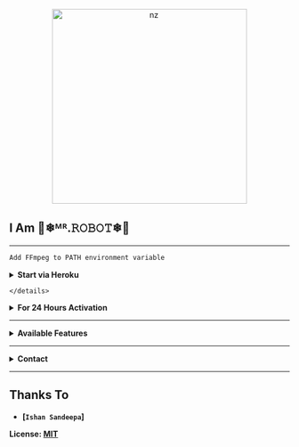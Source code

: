 <p align="center">
<img src="https://i.ibb.co/LtJgDdH/Whats-App-Image-2022-07-27-at-3-48-44-PM.jpg" alt="nz" width="350"/>
</p>

## I Am 💝❄ᴹᴿ.𝚁𝙾𝙱𝙾𝚃❄💝


---

  
```bash
Add FFmpeg to PATH environment variable
```
</details>


<!-- Start via Heroku -->
<b><details><summary>Start via Heroku</summary></b>

* Scan QR In Your Whatsapp From [Here](https://replit.com/@nexusNw/M-D-SCANNER-V2?v=1?outputonly=1&lite=1#index.js)
* Fork This Repo By Clicking [Here](https://github.com/nexusNw/Gojo-Satoru/fork)
* then Deploy The Bot From [Here](https://heroku.com/deploy)
* Wait 5-10 Min To Deploy 
* After Deploying On The Worker And Check The Logs

</details>

```
</details>

```
</details>


<!-- 24hrs-->
<b><details><summary>For 24 Hours Activation</summary></b>

```bash
npm i -g pm2 && pm2 start index.js && pm2 save && pm2 logs
```

</details>

----


<b><details><summary>Available Features</summary><br>
	
| Features |  Availability |
| :------: |  :----------: |
|   Convert     |       ✅     
|   Downloader     |       ✅     |
|   Searching     |       ✅      |
|   Sticker     |       ✅      |

</details>


----

<!-- Contact Owner -->
<b><details><summary>Contact</summary></b>

## ```Connect With Me```
<p align="center">
<a href="https://wa.me/94701030507"><img src="https://img.shields.io/badge/Contact Mr.Sathsara-25D366?style=for-the-badge&logo=whatsapp&logoColor=white" />
<a /><br>
</p>

</details>


</details><hr>

## Thanks To
* [`Ishan Sandeepa`]


License: [MIT](https://github.com/Gojo-Satoru/LICENSE)
